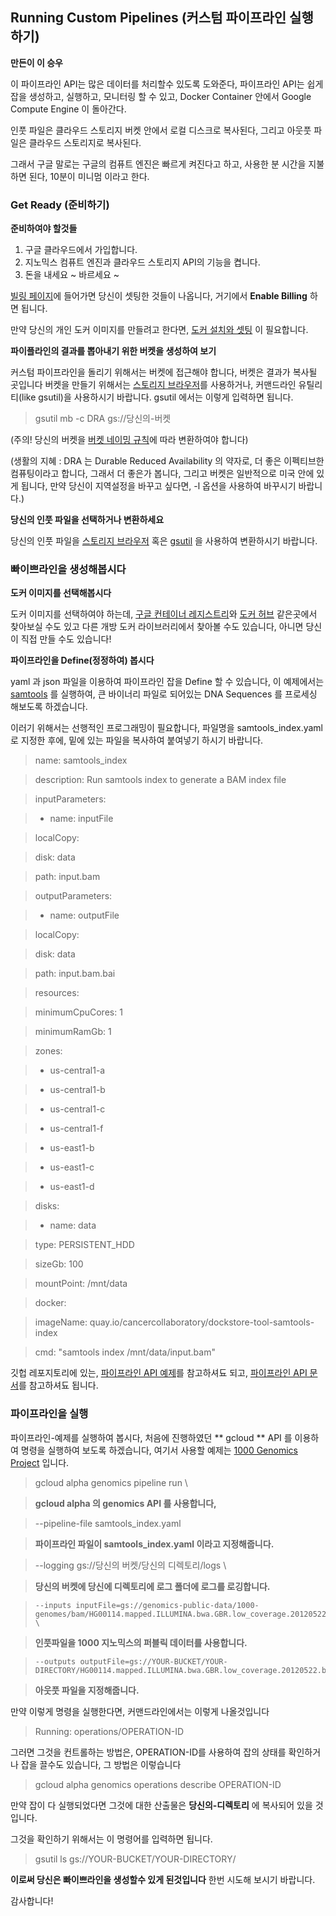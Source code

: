 ## Running Custom Pipelines (커스텀 파이프라인 실행하기) 
**만든이 이 승우**

이 파이프라인 API는 많은 데이터를 처리할수 있도록 도와준다, 파이프라인 API는 쉽게 잡을 생성하고, 실행하고, 모니터링 할 수 있고, Docker Container 안에서 Google Compute Engine 이 돌아간다. 

인풋 파일은 클라우드 스토리지 버켓 안에서 로컬 디스크로 복사된다, 그리고 아웃풋 파일은 클라우드 스토리지로 복사된다. 

그래서 구글 말로는 구글의 컴퓨트 엔진은 빠르게 켜진다고 하고, 사용한 분 시간을 지불하면 된다, 10분이 미니멈 이라고 한다. 

### Get Ready (준비하기)

**준비하여야 할것들**

1. 구글 클라우드에서 가입합니다.
2. 지노믹스 컴퓨트 엔진과 클라우드 스토리지 API의 기능을 켭니다.
3. 돈을 내세요 ~ 바르세요 ~ 

[빌링 페이지](https://console.cloud.google.com/project/_/settings?_ga=1.205837275.931736331.1467442698)에 들어가면 당신이 셋팅한 것들이 나옵니다, 거기에서 **Enable Billing** 하면 됩니다.

만약 당신의 개인 도커 이미지를 만들려고 한다면, [도커 설치와 셋팅](https://docs.docker.com/engine/installation/) 이 필요합니다. 

**파이플라인의 결과를 뽑아내기 위한 버켓을 생성하여 보기**

커스텀 파이프라인을 돌리기 위해서는 버켓에 접근해야 합니다, 버켓은 결과가 복사될 곳입니다 버켓을 만들기 위해서는 [스토리지 브라우저](https://console.cloud.google.com/storage/browser?project=&_ga=1.39162091.931736331.1467442698)를 사용하거나, 커맨드라인 유틸리티(like gsutil)을 사용하시기 바랍니다. gsutil 에서는 이렇게 입력하면 됩니다. 

> gsutil mb -c DRA gs://당신의-버켓

(주의! 당신의 버켓을 [버켓 네이밍 규칙](https://cloud.google.com/storage/docs/bucket-naming)에 따라 변환하여야 합니다)

(생활의 지혜 : DRA 는 Durable Reduced Availability 의 약자로, 더 좋은 이펙티브한 컴퓨팅이라고 합니다, 그래서 더 좋은가 봅니다, 그리고 버켓은 일반적으로 미국 안에 있게 됩니다, 만약 당신이 지역설정을 바꾸고 싶다면, -l 옵션을 사용하여 바꾸시기 바랍니다.)

**당신의 인풋 파일을 선택하거나 변환하세요**

당신의 인풋 파일을 [스토리지 브라우저](https://console.cloud.google.com/storage/browser?project=&_ga=1.12426108.931736331.14674426980) 혹은 [gsutil](https://cloud.google.com/storage/docs/gsutil) 을 사용하여 변환하시기 바랍니다. 

### 빠이쁘라인을 생성해봅시다

**도커 이미지를 선택해봅시다**

도커 이미지를 선택하여야 하는데, [구글 컨테이너 레지스트리](https://cloud.google.com/container-registry/)와 [도커 허브](https://hub.docker.com/) 같은곳에서 찾아보실 수도 있고 다른 개방 도커 라이브러리에서 찾아볼  수도 있습니다, 아니면 당신이 직접 만들 수도 있습니다! 

**파이프라인을 Define(정정하여) 봅시다**

yaml 과 json 파일을 이용하여 파이프라인 잡을 Define 할 수 있습니다, 이 예제에서는 [samtools](https://www.dockstore.org/containers/quay.io/cancercollaboratory/dockstore-tool-samtools-index) 를 실행하여, 큰 바이너리 파일로 되어있는 DNA Sequences 를 프로세싱 해보도록 하겠습니다.

이러기 위해서는 선행적인 프로그래밍이 필요합니다, 파일명을 samtools_index.yaml 로 지정한 후에, 밑에 있는 파일을 복사하여 붙여넣기 하시기 바랍니다. 

> name: samtools_index

> description: Run samtools index to generate a BAM index file

> inputParameters:

> - name: inputFile

>  localCopy:

>    disk: data

>    path: input.bam

> outputParameters:

> - name: outputFile

>  localCopy:

>    disk: data

>    path: input.bam.bai

> resources:

>  minimumCpuCores: 1

>  minimumRamGb: 1

>  zones:

>  - us-central1-a

>  - us-central1-b

>  - us-central1-c

>  - us-central1-f

>  - us-east1-b

>  - us-east1-c

>  - us-east1-d

>  disks:

>  - name: data

>    type: PERSISTENT_HDD

>    sizeGb: 100

>    mountPoint: /mnt/data

> docker:

>  imageName: quay.io/cancercollaboratory/dockstore-tool-samtools-index

>  cmd: "samtools index /mnt/data/input.bam"

깃헙 레포지토리에 있는, [파이프라인 API 예제](https://github.com/googlegenomics/pipelines-api-examples)를 참고하셔됴 되고, [파이프라인 API 문서](https://cloud.google.com/genomics/reference/rest/v1alpha2/pipelines)를 참고하셔됴 됩니다.

### 파이프라인을 실행

파이프라인-예제를 실행하여 봅시다, 처음에 진행하였던 ** gcloud ** API 를 이용하여 명령을 실행하여 보도록 하겠습니다, 여기서 사용할 예제는 [1000 Genomics Project](https://cloud.google.com/genomics/data/1000-genomes) 입니다.

> gcloud alpha genomics pipeline run \ 

> **gcloud alpha 의 genomics  API 를 사용합니다,**

> 	--pipeline-file samtools_index.yaml 

> **파이프라인 파일이 samtools_index.yaml 이라고 지정해줍니다.**

> 	--logging gs://당신의 버켓/당신의 디렉토리/logs \

> **당신의 버켓에 당신에 디렉토리에 로그 폴더에 로그를 로깅합니다.**

> 	  --inputs inputFile=gs://genomics-public-data/1000-genomes/bam/HG00114.mapped.ILLUMINA.bwa.GBR.low_coverage.20120522.bam \

> **인풋파일을 1000 지노믹스의 퍼블릭 데이터를 사용합니다.**

> 	  --outputs outputFile=gs://YOUR-BUCKET/YOUR-DIRECTORY/HG00114.mapped.ILLUMINA.bwa.GBR.low_coverage.20120522.bam.bai

> **아웃풋 파일을 지정해줍니다.** 

만약 이렇게 명령을 실행한다면, 커맨드라인에서는 이렇게 나올것입니다

> Running: operations/OPERATION-ID

그러면 그것을 컨트롤하는 방법은, OPERATION-ID를 사용하여 잡의 상태를 확인하거나 잡을 끌수도 있습니다, 그 방법은 이렇습니다

> gcloud alpha genomics operations describe OPERATION-ID

만약 잡이 다 실행되었다면 그것에 대한 산출물은 **당신의-디렉토리** 에 복사되어 있을 것입니다. 

그것을 확인하기 위해서는 이 명령어를 입력하면 됩니다. 

> gsutil ls gs://YOUR-BUCKET/YOUR-DIRECTORY/

**이로써 당신은 빠이쁘라인을 생성할수 있게 된것입니다** 한번 시도해 보시기 바랍니다.

감사합니다!
